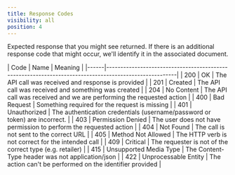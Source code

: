 ```yaml
---
title: Response Codes
visibility: all
position: 4
---
```


Expected response that you might see returned.  If there is an additional response code that might occur, we'll identify it in the associated document.

| Code | Name                   | Meaning                                                                      |
|------|-------------------------------------------------------------------------------------------------------|
| 200  | OK                     | The API call was received and response is provided                           |
| 201  | Created                | The API call was received and something was created                          |
| 204  | No Content             | The API call was received and we are performing the requested action         |
| 400  | Bad Request            | Something required for the request is missing                                |
| 401  | Unauthorized           | The authentication credentials (username/password or token) are incorrect.   |
| 403  | Permission Denied      | The user does not have permission to perform the requested action            |
| 404  | Not Found              | The call is not sent to the correct URL                                      |
| 405  | Method Not Allowed     | The HTTP verb is not correct for the intended call                           |
| 409  | Critical               | The requester is not of the correct type (e.g. retailer)                     |
| 415  | Unsupported Media Type | The Content-Type header was not application/json                             |
| 422  | Unprocessable Entity   | The action can't be performed on the identifier provided                     |

